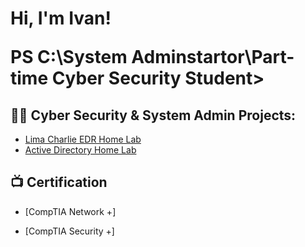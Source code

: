 <h1>Hi, I'm Ivan! <br/>
  
<b>PS C:\System Adminstartor\Part-time Cyber Security Student> </b>

<h2>👨‍💻 Cyber Security & System Admin Projects:</h2>

- [Lima Charlie EDR Home Lab](https://github.com/IvanMed1002/IDS-IPSwithLimaCharlie)
- [Active Directory Home Lab](https://github.com/IvanMed1002/Active-Directory-Lab)

<h2>📺 Certification</h2>

- [CompTIA Network +]

- [CompTIA Security +]

<!--
**joshmadakor1/joshmadakor1** is a ✨ _special_ ✨ repository because its `README.md` (this file) appears on your GitHub profile.

Here are some ideas to get you started:

- 🔭 I’m currently working on ...
- 🌱 I’m currently learning ...
- 👯 I’m looking to collaborate on ...
- 🤔 I’m looking for help with ...
- 💬 Ask me about ...
- 📫 How to reach me: ...
- 😄 Pronouns: ...
- ⚡ Fun fact: ...
-->
